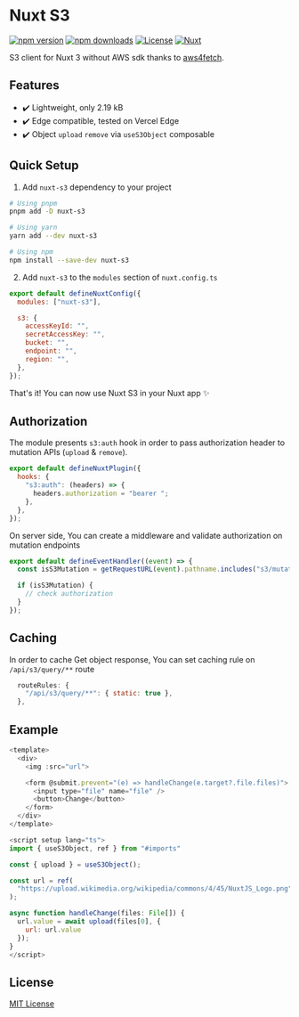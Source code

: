 # Nuxt S3

[![npm version][npm-version-src]][npm-version-href]
[![npm downloads][npm-downloads-src]][npm-downloads-href]
[![License][license-src]][license-href]
[![Nuxt][nuxt-src]][nuxt-href]

S3 client for Nuxt 3 without AWS sdk thanks to [aws4fetch](https://github.com/mhart/aws4fetch).

## Features

- ✔️ Lightweight, only 2.19 kB
- ✔️ Edge compatible, tested on Vercel Edge
- ✔️ Object `upload` `remove` via `useS3Object` composable

## Quick Setup

1. Add `nuxt-s3` dependency to your project

```bash
# Using pnpm
pnpm add -D nuxt-s3

# Using yarn
yarn add --dev nuxt-s3

# Using npm
npm install --save-dev nuxt-s3
```

2. Add `nuxt-s3` to the `modules` section of `nuxt.config.ts`

```js
export default defineNuxtConfig({
  modules: ["nuxt-s3"],

  s3: {
    accessKeyId: "",
    secretAccessKey: "",
    bucket: "",
    endpoint: "",
    region: "",
  },
});
```

That's it! You can now use Nuxt S3 in your Nuxt app ✨

## Authorization

The module presents `s3:auth` hook in order to pass authorization header to mutation APIs (`upload` & `remove`).

```js
export default defineNuxtPlugin({
  hooks: {
    "s3:auth": (headers) => {
      headers.authorization = "bearer ";
    },
  },
});
```

On server side, You can create a middleware and validate authorization on mutation endpoints

```js
export default defineEventHandler((event) => {
  const isS3Mutation = getRequestURL(event).pathname.includes("s3/mutation");

  if (isS3Mutation) {
    // check authorization
  }
});
```

## Caching

In order to cache Get object response, You can set caching rule on `/api/s3/query/**` route

```js
  routeRules: {
    "/api/s3/query/**": { static: true },
  },
```

## Example

```js
<template>
  <div>
    <img :src="url">

    <form @submit.prevent="(e) => handleChange(e.target?.file.files)">
      <input type="file" name="file" />
      <button>Change</button>
    </form>
  </div>
</template>

<script setup lang="ts">
import { useS3Object, ref } from "#imports"

const { upload } = useS3Object();

const url = ref(
  "https://upload.wikimedia.org/wikipedia/commons/4/45/NuxtJS_Logo.png"
);

async function handleChange(files: File[]) {
  url.value = await upload(files[0], {
    url: url.value
  });
}
</script>
```

## License

[MIT License](./LICENSE)

<!-- Badges -->

[npm-version-src]: https://img.shields.io/npm/v/nuxt-s3/latest.svg?style=flat&colorA=18181B&colorB=28CF8D
[npm-version-href]: https://npmjs.com/package/nuxt-s3
[npm-downloads-src]: https://img.shields.io/npm/dt/nuxt-s3.svg?style=flat&colorA=18181B&colorB=28CF8D
[npm-downloads-href]: https://npmjs.com/package/nuxt-s3
[license-src]: https://img.shields.io/npm/l/nuxt-s3.svg?style=flat&colorA=18181B&colorB=28CF8D
[license-href]: https://npmjs.com/package/nuxt-s3
[nuxt-src]: https://img.shields.io/badge/Nuxt-18181B?logo=nuxt.js
[nuxt-href]: https://nuxt.com
